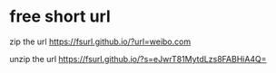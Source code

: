 # free short url
zip the url
https://fsurl.github.io/?url=weibo.com

unzip the url
https://fsurl.github.io/?s=eJwrT81MytdLzs8FABHiA4Q=
